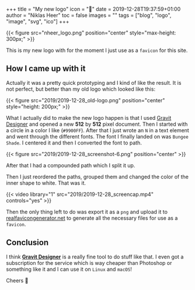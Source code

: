 +++
title = "My new logo"
icon = ":art:"
date = 2019-12-28T19:37:59+01:00
author = "Niklas Heer"
toc = false
images = ""
tags = ["blog", "logo", "image", "svg", "ico"]
+++

{{< figure src="nheer_logo.png" position="center" style="max-height: 300px;" >}}

This is my new logo with for the moment I just use as a `favicon` for this site.

## How I came up with it

Actually it was a pretty quick prototyping and I kind of like the result. It is not perfect, but better than my old logo which looked like this:

{{< figure src="2019/2019-12-28_old-logo.png" position="center" style="height: 200px;" >}}

What I actually did to make the new logo happen is that I used [Gravit Designer](https://designer.gravit.io) and opened a new **512** by **512** pixel document. Then I started with a circle in a color I like (`#9900FF`). After that I just wrote an `N` in a text element and went through the different fonts. The font I finally landed on was `Bungee Shade`. I centered it and then I converted the font to path.

{{< figure src="2019/2019-12-28_screenshot-6.png" position="center" >}}

After that I had a compounded path which I split it up.

Then I just reordered the paths, grouped them and changed the color of the inner shape to white. That was it.

{{< video library="1" src="2019/2019-12-28_screencap.mp4" controls="yes" >}}

Then the only thing left to do was export it as a `png` and upload it to [realfavicongenerator.net](https://realfavicongenerator.net) to generate all the necessary files for use as a `favicon`.

## Conclusion

I think **[Gravit Designer](https://designer.gravit.io)** is a really fine tool to do stuff like that. I even got a subscription for the service which is way cheaper than Photoshop or something like it and I can use it on `Linux` and `macOS`!

Cheers :beers:
